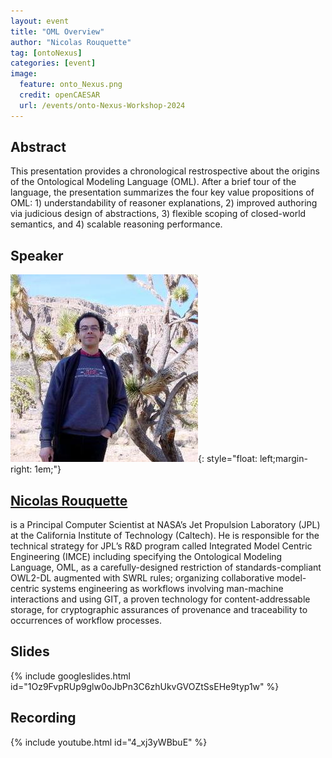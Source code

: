 ```yaml
---
layout: event
title: "OML Overview"
author: "Nicolas Rouquette"
tag: [ontoNexus]
categories: [event]
image:
  feature: onto_Nexus.png
  credit: openCAESAR
  url: /events/onto-Nexus-Workshop-2024
---
```


## Abstract

This presentation provides a chronological restrospective about the origins of the Ontological Modeling Language (OML). After a brief tour of the language, the presentation summarizes the four key value propositions of OML: 1) understandability of reasoner explanations, 2) improved authoring via judicious design of abstractions, 3) flexible scoping of closed-world semantics, and 4) scalable reasoning performance.

## Speaker

![Nicolas Rouquette](img/Rouquette.jpeg){: style="float: left;margin-right: 1em;"}

<h2><a href="mailto:nicolas.f.rouquette@jpl.nasa.gov">Nicolas Rouquette</a></h2> is a Principal Computer Scientist at NASA’s Jet Propulsion Laboratory (JPL) at the California Institute of Technology (Caltech). He is responsible for the technical strategy for JPL’s R&D program called Integrated Model Centric Engineering (IMCE) including specifying the Ontological Modeling Language, OML, as a carefully-designed restriction of standards-compliant OWL2-DL augmented with SWRL rules; organizing collaborative model-centric systems engineering as workflows involving man-machine interactions and using GIT, a proven technology for content-addressable storage, for cryptographic assurances of provenance and traceability to occurrences of workflow processes.

## Slides

{% include googleslides.html id="1Oz9FvpRUp9glw0oJbPn3C6zhUkvGVOZtSsEHe9typ1w" %}

## Recording

{% include youtube.html id="4_xj3yWBbuE" %}
